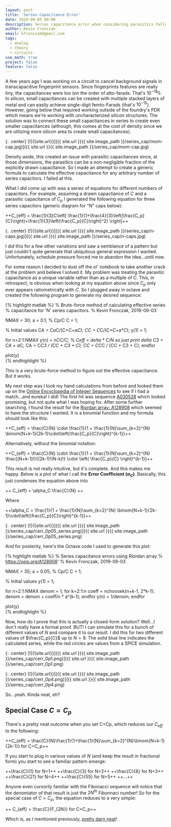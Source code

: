 ```yaml
---
layout: post
title: 'Series Capacitance Error'
date: 2019-09-03 09:00
description: Series capacitance error when considering parasitics follows a Fibonacci bisection.
author: Kevin Fronczak
email: kfronczak@gmail.com
tags:
  - analog
  - theory
  - circuits
use_math: true
project: false
feature: false
---
```


A few years ago I was working on a circuit to cancel background signals in transcapacitive fingerprint sensors.  Since fingerprints features are really tiny, the capacitances were too (on the order of atto-farads.  That's $10^{-18}$!).  In silicon, small capacitances can be created with multiple stacked layers of metal and can easily achieve single-digit femto-Farads (that's $10^{-15}$).  However, going below that required working outside of the foundry's PDK which means we're working with uncharacterized silicon structures.  The solution was to connect these small capactiances in series to create even smaller capacitances (although, this comes at the cost of density since we are utilizing more silicon area to create small capacitances).

{: .center}
[![{{site.url}}]({{ site.url }}{{ site.image_path }}/series_cap/mom-cap.jpg)]({{ site.url }}{{ site.image_path }}/series_cap/mom-cap.jpg)

Density aside, this created an issue with parasitic capacitances since, at those dimensions, the parasitics can be a non-negligible fraction of the explicitly drawn capacitance.  So I made an attempt to create a generic formula to calculate the effective capacitance for any arbitrary number of series capacitors.  I failed at this.

What I _did_ come up with was a series of equations for different numbers of capacitors.  For example, assuming a drawn capactiance of $C$ and a parasitic capacitance of $C_p$ I generated the following equation for three series capacitors (generic diagram for "N" caps below):

++C_{eff} = \frac{1}{3}C\left[ \frac{1}{1+\frac{4}{3}\left(\frac{C_p}{C}\right)+\frac{1}{3}\left(\frac{C_p}{C}\right)^2} \right]++

{: .center}
[![{{site.url}}]({{ site.url }}{{ site.image_path }}/series_cap/n-caps.jpg)]({{ site.url }}{{ site.image_path }}/series_cap/n-caps.jpg)

I did this for a few other variations and saw a semblance of a pattern but just couldn't quite generate that ubiquitous general expression I wanted.  Unfortunately, schedule pressure forced me to abandon the idea...until now.

For some reason I decided to dust off the ol' notebook to take another crack at the problem and believe I solved it.  My problem was treating the parasitic capacitance as a unique variable rather than as a multiple of $C$.  This, in retrospect, is obvious when looking at my equation above since $C_p$ only ever appears ratiometrically with $C$.  So I plugged away in octave and created the following program to generate my desired sequence:

{% highlight matlab %}
% Brute-force method of calculating effective series
% capacitance for 'N' series capacitors.
% Kevin Fronczak, 2019-09-03

NMAX = 30;
a = 0.1;   % Cp/C
C = 1;

% Initial values
CA = C*a*C/(C+C+a*C);
CC = C*C/(C+C+a*C);
y(1) = 1;

for n=2:1:NMAX
    y(n) = n*CC/C; % Ceff = delta * C/N so just print delta
    C3 = CA + a*C;
    CA = C*C3 / (CC + C3 + C);
    CC = CC*C / (CC + C3 + C);
endfor

plot(y)    
{% endhighlight %}

This is a very brute-force method to figure out the effective capacitance.  But it works.

My next step was I took my hand calculations from before and looked them up on the [Online Encyclopedia of Integer Sequences](https://oeis.org) to see if I had a match...and eureka! I did!  The first hit was sequence [A030528](https://oeis.org/A030528) which looked promising, but not quite what I was hoping for.  After some further searching, I found the result for the [Riordan array: A128908](https://oeis.org/A128908) which seemed to have the structure I wanted.  It is a binomial function and my formula should look like this:

++C_{eff} = \frac{C}{N} \cdot \frac{1}{1 + \frac{1}{N}\sum_{k=2}^{N} \binom{N+k-1}{2k-1}\cdot\left(\frac{C_p}{C}\right)^{k-1}}++

Alternatively, without the binomial notation:

++C_{eff} = \frac{C}{N} \cdot \frac{1}{1 + \frac{1}{N}\sum_{k=2}^{N} \frac{(N+k-1)!}{(2k-1)!(N-k)!} \cdot \left( \frac{C_p}{C} \right)^{k-1}}++

This result is not really intuitive, but it's complete.  And this makes me happy.  Below is a plot of what I call the **Error Coefficient ($\alpha_C$)**.  Basically, this just condenses the equation above into

++ C_{eff} = \alpha_C \frac{C}{N} ++

Where

++\alpha_C = \frac{1}{1 + \frac{1}{N}\sum_{k=2}^{N} \binom{N+k-1}{2k-1}\cdot\left(\frac{C_p}{C}\right)^{k-1}}++

{: .center}
[![{{site.url}}]({{ site.url }}{{ site.image_path }}/series_cap/cerr_0p05_series.png)]({{ site.url }}{{ site.image_path }}/series_cap/cerr_0p05_series.png)

And for posterity, here's the Octave code I used to generate this plot:

{% highlight matlab %}
% Series capacitance errors using Riordan array
% https://oeis.org/A128908'
% Kevin Fronczak, 2019-09-03

NMAX = 35;
a = 0.05;   % Cp/C
C = 1;

% Initial values
y(1) = 1;

for n=2:1:NMAX
    denom = 1;
    for k=2:1:n
        coeff = nchoosek(n+k-1, 2*k-1);
        denom = denom + coeff/n * a^(k-1);
    endfor
    y(n) = 1/denom;
endfor

plot(y)    
{% endhighlight %}


Now, how do I prove that this is actually a closed-form solution?  Well...I don't really have a formal proof.  BUT! I can simulate this for a bunch of different values of $N$ and compare it to our result.  I did this for two different values of $\frac{C_p}{C}$ up to $N=9$.  The solid blue line indicates the calculated series, while the red circles are values from a SPICE simulation.

{: .center}
[![{{site.url}}]({{ site.url }}{{ site.image_path }}/series_cap/cerr_0p1.png)]({{ site.url }}{{ site.image_path }}/series_cap/cerr_0p1.png)

{: .center}
[![{{site.url}}]({{ site.url }}{{ site.image_path }}/series_cap/cerr_0p4.png)]({{ site.url }}{{ site.image_path }}/series_cap/cerr_0p4.png)

So...yeah.  Kinda neat, eh?

## Special Case $C=C_p$

There's a pretty neat outcome when you set C=Cp, which reduces our $C_{eff}$ to the following:

++C_{eff} = \frac{C}{N}\frac{1}{1+\frac{1}{N}\sum_{k=2}^{N}\binom{N+k-1}{2k-1}} for C=C_p++

If you start to plug in various values of $N$ (and keep the result in fractional form) you start to see a familiar pattern emerge:

++\frac{C}{1} for N=1++
++\frac{C}{3} for N=2++
++\frac{C}{8} for N=3++
++\frac{C}{21} for N=4++
++\frac{C}{55} for N=5++
++...++

Anyone even cursorily familiar with the Fibonacci sequence will notice that the denomiator of that result is just the $2N^{th}$ Fibonnaci number!  So for the special case of $C=C_p$, the equation reduces to a very simple:

++ C_{eff} = \frac{C}{F_{2N}} for C=C_p++

Which is, as I mentioned previously, [pretty darn neat](https://www.youtube.com/watch?v=Hm3JodBR-vs)!



